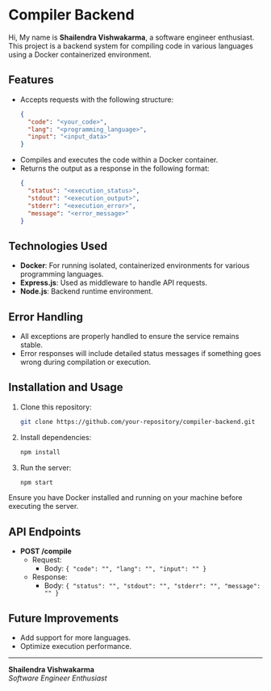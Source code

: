 
# Compiler Backend

Hi, My name is **Shailendra Vishwakarma**, a software engineer enthusiast. This project is a backend system for compiling code in various languages using a Docker containerized environment.

## Features

- Accepts requests with the following structure:
  ```json
  {
    "code": "<your_code>",
    "lang": "<programming_language>",
    "input": "<input_data>"
  }
  ```
- Compiles and executes the code within a Docker container.
- Returns the output as a response in the following format:
  ```json
  {
    "status": "<execution_status>",
    "stdout": "<execution_output>",
    "stderr": "<execution_error>",
    "message": "<error_message>"
  }
  ```

## Technologies Used

- **Docker**: For running isolated, containerized environments for various programming languages.
- **Express.js**: Used as middleware to handle API requests.
- **Node.js**: Backend runtime environment.
  
## Error Handling

- All exceptions are properly handled to ensure the service remains stable.
- Error responses will include detailed status messages if something goes wrong during compilation or execution.

## Installation and Usage

1. Clone this repository:
   ```bash
   git clone https://github.com/your-repository/compiler-backend.git
   ```
2. Install dependencies:
   ```bash
   npm install
   ```
3. Run the server:
   ```bash
   npm start
   ```

Ensure you have Docker installed and running on your machine before executing the server.

## API Endpoints

- **POST /compile**
  - Request:
    - Body: `{ "code": "", "lang": "", "input": "" }`
  - Response:
    - Body: `{ "status": "", "stdout": "", "stderr": "", "message": "" }`

## Future Improvements

- Add support for more languages.
- Optimize execution performance.

---

**Shailendra Vishwakarma**  
*Software Engineer Enthusiast*
